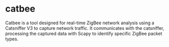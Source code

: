# catbee
Catbee is a tool designed for real-time ZigBee network analysis using a Catsniffer V3 to capture network traffic. It communicates with the catsniffer, processing the captured data with Scapy to identify specific ZigBee packet types.
